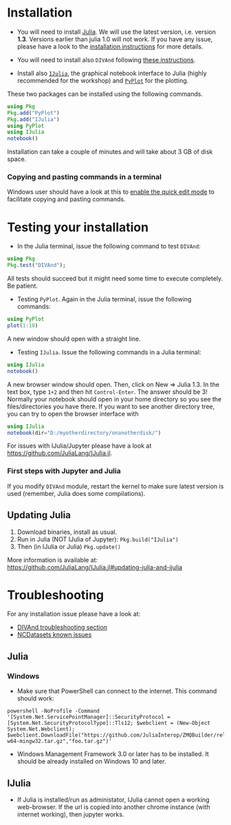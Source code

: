 # Installation

* You will need to install [Julia](https://julialang.org/downloads/). We will use the latest version, i.e. version **1.3**. Versions earlier than julia 1.0 will not work. If you have any issue, please have a look to the [installation instructions](https://julialang.org/downloads/platform/) for more details.

* You will need to install also `DIVAnd` following [these instructions](https://github.com/gher-ulg/DIVAnd.jl/#installing).

* Install also [`IJulia`](https://github.com/JuliaLang/IJulia.jl), the graphical notebook interface to Julia (highly recommended for the workshop) and [`PyPlot`](https://github.com/JuliaPy/PyPlot.jl) for the plotting.

These two packages can be installed using the following commands.
```julia
using Pkg
Pkg.add("PyPlot")
Pkg.add("IJulia")
using PyPlot
using IJulia
notebook()
```
Installation can take a couple of minutes and will take about 3 GB of disk space.

### Copying and pasting commands in a terminal

Windows user should have a look at this to [enable the quick edit mode](https://blogs.msdn.microsoft.com/adioltean/2004/12/27/useful-copypaste-trick-in-cmd-exe/) to facilitate copying and pasting commands.





# Testing your installation

* In the Julia terminal, issue the following command to test `DIVAnd`:

```julia
using Pkg
Pkg.test("DIVAnd");
```
All tests should succeed but it might need some time to execute completely. Be patient.

* Testing `PyPlot`. Again in the Julia terminal, issue the following commands:

```julia
using PyPlot
plot(1:10)
```

A new window should open with a straight line.

* Testing `IJulia`. Issue the following commands in a Julia terminal:

```julia
using IJulia
notebook()
```
A new browser window should open. Then, click on New => Julia 1.3. In the text box, type `1+2` and then hit `Control-Enter`. The answer should be 3! Normally your notebook should open in your home directory so you see the files/directories you have there. If you want to see another directory tree, you can try to open the browser interface with 

```julia
using IJulia
notebook(dir="D:/myotherdirectory/onanotherdisk/")
```

For issues with IJulia/Jupyter please have a look at https://github.com/JuliaLang/IJulia.jl.

### First steps with Jupyter and Julia

If you modify `DIVAnd` module, restart the kernel to make sure latest version is
used (remember, Julia does some compilations).

## Updating Julia

1. Download binaries, install as usual.
2. Run in Julia (NOT IJulia of Jupyter): `Pkg.build("IJulia")`
3. Then (in IJulia or Julia) `Pkg.update()`

More information is available at: https://github.com/JuliaLang/IJulia.jl#updating-julia-and-ijulia

# Troubleshooting

For any installation issue please have a look at:

* [DIVAnd troubleshooting section](https://gher-ulg.github.io/DIVAnd.jl/latest/#Troubleshooting-1)
* [NCDatasets known issues](https://alexander-barth.github.io/NCDatasets.jl/latest/issues/)

## Julia

### Windows

* Make sure that PowerShell can connect to the internet. This command should work:

```
powershell -NoProfile -Command '[System.Net.ServicePointManager]::SecurityProtocol =[System.Net.SecurityProtocolType]::Tls12; $webclient = (New-Object System.Net.Webclient); $webclient.DownloadFile("https://github.com/JuliaInterop/ZMQBuilder/releases/download/v4.2.5+6/ZMQ.x86_64-w64-mingw32.tar.gz","foo.tar.gz")'
```

* Windows Management Framework 3.0 or later has to be installed. It should be already installed on Windows 10 and later.


## IJulia

* If Julia is installed/run as administator, IJulia cannot open a working web-browser.  If the url is copied into another chrome instance (with internet working), then jupyter works.
